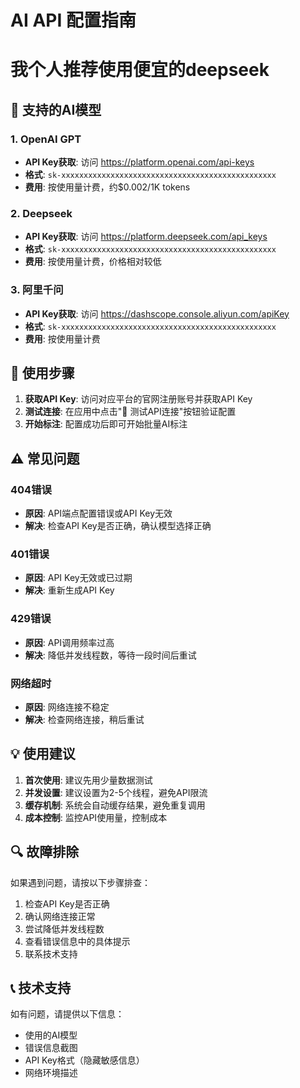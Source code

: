 # AI API 配置指南
# 我个人推荐使用便宜的deepseek
## 🔧 支持的AI模型

### 1. OpenAI GPT
- **API Key获取**: 访问 https://platform.openai.com/api-keys
- **格式**: `sk-xxxxxxxxxxxxxxxxxxxxxxxxxxxxxxxxxxxxxxxxxxxxxxxx`
- **费用**: 按使用量计费，约$0.002/1K tokens

### 2. Deepseek
- **API Key获取**: 访问 https://platform.deepseek.com/api_keys
- **格式**: `sk-xxxxxxxxxxxxxxxxxxxxxxxxxxxxxxxxxxxxxxxxxxxxxxxx`
- **费用**: 按使用量计费，价格相对较低

### 3. 阿里千问
- **API Key获取**: 访问 https://dashscope.console.aliyun.com/apiKey
- **格式**: `sk-xxxxxxxxxxxxxxxxxxxxxxxxxxxxxxxxxxxxxxxxxxxxxxxx`
- **费用**: 按使用量计费

## 🚀 使用步骤

1. **获取API Key**: 访问对应平台的官网注册账号并获取API Key
2. **测试连接**: 在应用中点击"🧪 测试API连接"按钮验证配置
3. **开始标注**: 配置成功后即可开始批量AI标注

## ⚠️ 常见问题

### 404错误
- **原因**: API端点配置错误或API Key无效
- **解决**: 检查API Key是否正确，确认模型选择正确

### 401错误
- **原因**: API Key无效或已过期
- **解决**: 重新生成API Key

### 429错误
- **原因**: API调用频率过高
- **解决**: 降低并发线程数，等待一段时间后重试

### 网络超时
- **原因**: 网络连接不稳定
- **解决**: 检查网络连接，稍后重试

## 💡 使用建议

1. **首次使用**: 建议先用少量数据测试
2. **并发设置**: 建议设置为2-5个线程，避免API限流
3. **缓存机制**: 系统会自动缓存结果，避免重复调用
4. **成本控制**: 监控API使用量，控制成本

## 🔍 故障排除

如果遇到问题，请按以下步骤排查：

1. 检查API Key是否正确
2. 确认网络连接正常
3. 尝试降低并发线程数
4. 查看错误信息中的具体提示
5. 联系技术支持

## 📞 技术支持

如有问题，请提供以下信息：
- 使用的AI模型
- 错误信息截图
- API Key格式（隐藏敏感信息）
- 网络环境描述 